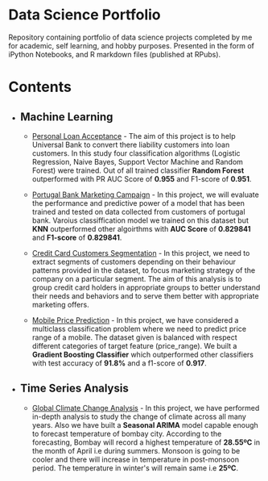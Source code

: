 # Data Science Portfolio
Repository containing portfolio of data science projects completed by me for academic, self learning, and hobby purposes. Presented in the form of iPython Notebooks, and R markdown files (published at RPubs).

# Contents

* ## Machine Learning 
  * [Personal Loan Acceptance](https://github.com/arun2728/data-science-portfolio/tree/main/Loan%20Acceptance) - The aim of this project is to help Universal Bank to convert there liability customers into loan customers. In this study four classification algorithms (Logistic Regression, Naive Bayes, Support Vector Machine and Random Forest) were trained. Out of all trained classifier **Random Forest** outperformed with PR AUC Score of **0.955** and F1-score of **0.951**.

  * [Portugal Bank Marketing Campaign](https://github.com/arun2728/data-science-portfolio/tree/main/Portugal%20Bank%20Marketing%20Campaign) - In this project, we will evaluate the performance and predictive power of a model that has been trained and tested on data collected from customers of portugal bank. Varoius classiffication model we trained on this dataset but **KNN** outperformed other  algoirthms with **AUC Score** of **0.829841** and **F1-score** of **0.829841**.
  
  * [Credit Card Customers Segmentation](https://github.com/arun2728/data-science-portfolio/tree/main/Customer%20Segmentation) - In this project, we need to extract segments of customers depending on their behaviour patterns provided in the dataset, to focus marketing strategy of the company on a particular segment. The aim of this analysis is to group credit card holders in appropriate groups to better understand their needs and behaviors and to serve them better with appropriate marketing offers.
  
  * [Mobile Price Prediction](https://github.com/arun2728/data-science-portfolio/tree/main/Mobile%20Price%20Classification#mobile-price-prediction) - In this project, we have considered a  multiclass classification problem where we need to predict price range of a mobile. The dataset given is balanced with respect different categories of target feature (price_range). We built a **Gradient Boosting Classifier** which outperformed other classifiers with test accuracy of **91.8%** and a f1-score of **0.917**.

* ## Time Series Analysis

  * [Global Climate Change Analysis](https://github.com/arun2728/data-science-portfolio/tree/main/Global%20Climate%20Change) - In this project, we have performed in-depth analysis to study the change of climate across all many years. Also we have built a **Seasonal ARIMA** model capable enough to forecast temperature of bombay city. According to the forecasting, Bombay will record a highest temperature of **28.55ºC** in the month of April i.e during summers. Monsoon is going to be cooler and there will increase in temperature in post-monsoon period. The temperature in winter's will remain same i.e **25ºC**.
